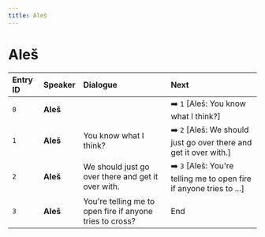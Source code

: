 ```yaml
---
title: Aleš
---
```


# Aleš


| Entry ID | Speaker | Dialogue | Next |
| :------- | :------ | :------- | :------------ |
| `0` | **Aleš** |  | ➡️ `1` \[Aleš: You know what I think?\] |
| `1` | **Aleš** | You know what I think? | ➡️ `2` \[Aleš: We should just go over there and get it over with\.\] |
| `2` | **Aleš** | We should just go over there and get it over with\. | ➡️ `3` \[Aleš: You're telling me to open fire if anyone tries to \.\.\.\] |
| `3` | **Aleš** | You're telling me to open fire if anyone tries to cross? | End |
